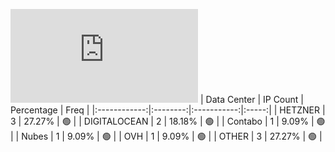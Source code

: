 ![Diagramm](https://github.com/obajay/StateSync-snapshots/blob/main/Projects/Likecoin/1/README.md)
| Data Center | IP Count | Percentage | Freq |
|:------------:|:--------:|:-----------:|:-----:|
| HETZNER | 3 | 27.27% | 🟢 |
| DIGITALOCEAN | 2 | 18.18% | 🟢 |
| Contabo | 1 | 9.09% | 🟢 |
| Nubes | 1 | 9.09% | 🟢 |
| OVH | 1 | 9.09% | 🟢 |
| OTHER | 3 | 27.27% | 🟢 |